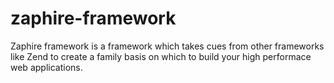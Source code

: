 zaphire-framework
=================

Zaphire framework is a framework which takes cues from other frameworks like Zend to create a family basis on which to build your high performace web applications.
